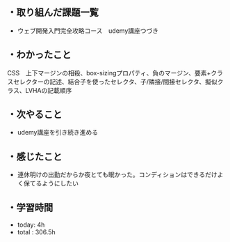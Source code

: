 ## ・取り組んだ課題一覧
- ウェブ開発入門完全攻略コース　udemy講座つづき

## ・わかったこと
CSS　上下マージンの相殺、box-sizingプロパティ、負のマージン、要素+クラスセレクターの記述、結合子を使ったセレクタ、子/隣接/間接セレクタ、擬似クラス、LVHAの記載順序

## ・次やること
- udemy講座を引き続き進める


## ・感じたこと
- 連休明けの出勤だからか夜とても眠かった。コンディションはできるだけよく保てるようにしたい

## ・学習時間
- today:   4h
- total  : 306.5h